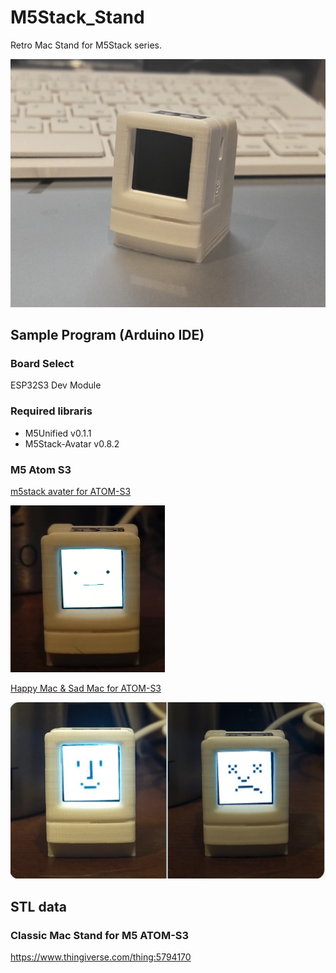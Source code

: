 # M5Stack_Stand

Retro Mac Stand for M5Stack series.

![](img/MacStand.jpg)

## Sample Program (Arduino IDE)

### Board Select
ESP32S3 Dev Module

### Required libraris
- M5Unified v0.1.1
- M5Stack-Avatar v0.8.2

### M5 Atom S3
[m5stack avater for ATOM-S3](examples/m5stack_avater-S3)

![](img/Avatar.png)

[Happy Mac & Sad Mac for ATOM-S3](examples/m5atom-S3-sadmec)

![](img/SadMac.png)

## STL data 
### Classic Mac Stand for M5 ATOM-S3
<https://www.thingiverse.com/thing:5794170>
